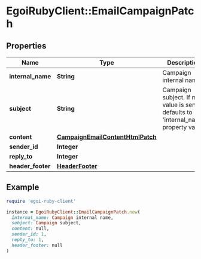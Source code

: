 # EgoiRubyClient::EmailCampaignPatch

## Properties

| Name | Type | Description | Notes |
| ---- | ---- | ----------- | ----- |
| **internal_name** | **String** | Campaign internal name | [optional] |
| **subject** | **String** | Campaign subject. If no value is sent, defaults to &#39;internal_name&#39; property value | [optional] |
| **content** | [**CampaignEmailContentHtmlPatch**](CampaignEmailContentHtmlPatch.md) |  | [optional] |
| **sender_id** | **Integer** |  | [optional] |
| **reply_to** | **Integer** |  | [optional] |
| **header_footer** | [**HeaderFooter**](HeaderFooter.md) |  | [optional] |

## Example

```ruby
require 'egoi-ruby-client'

instance = EgoiRubyClient::EmailCampaignPatch.new(
  internal_name: Campaign internal name,
  subject: Campaign subject,
  content: null,
  sender_id: 1,
  reply_to: 1,
  header_footer: null
)
```

